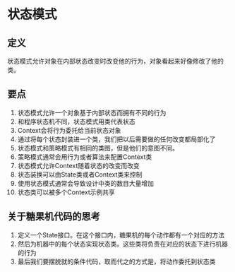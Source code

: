 # 状态模式

## 定义
状态模式允许对象在内部状态改变时改变他的行为，对象看起来好像修改了他的类。

## 要点
1. 状态模式允许一个对象基于内部状态而拥有不同的行为
2. 和程序状态机不同，状态模式用类代表状态
3. Context会将行为委托给当前状态对象
4. 通过将每个状态封装进一个类，我们把以后需要做的任何改变都局部化了
5. 状态模式和策略模式有相同的类图，但是他们的意图不同。
6. 策略模式通常会用行为或者算法来配置Context类
7. 状态模式允许Context随着状态的改变而改变
8. 状态装换可以由State类或者Context类来控制
9. 使用状态模式通常会导致设计中类的数目大量增加
10. 状态类可以被多个Context示例共享

## 关于糖果机代码的思考
1. 定义一个State接口。在这个接口内，糖果机的每个动作都有一个对应的方法
2. 然后为机器中的每个状态实现状态类。这些类将负责在对应的状态下进行机器的行为
3. 最后我们要摆脱就的条件代码，取而代之的方式是，将动作委托到状态类